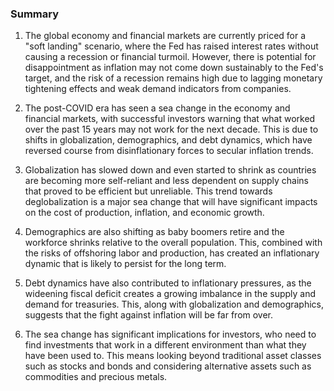 ### Summary

1. The global economy and financial markets are currently priced for a
"soft landing" scenario, where the Fed has raised interest rates without
causing a recession or financial turmoil. However, there is potential for
disappointment as inflation may not come down sustainably to the Fed's target,
and the risk of a recession remains high due to lagging monetary tightening
effects and weak demand indicators from companies.

2. The post-COVID era has seen a sea change in the economy and financial
markets, with successful investors warning that what worked over the
past 15 years may not work for the next decade. This is due to shifts in
globalization, demographics, and debt dynamics, which have reversed course
from disinflationary forces to secular inflation trends.

3. Globalization has slowed down and even started to shrink as countries are
becoming more self-reliant and less dependent on supply chains that proved to
be efficient but unreliable. This trend towards deglobalization is a major
sea change that will have significant impacts on the cost of production,
inflation, and economic growth.

4. Demographics are also shifting as baby boomers retire and the workforce
shrinks relative to the overall population. This, combined with the risks
of offshoring labor and production, has created an inflationary dynamic that
is likely to persist for the long term.

5. Debt dynamics have also contributed to inflationary pressures, as the
wideening fiscal deficit creates a growing imbalance in the supply and
demand for treasuries. This, along with globalization and demographics,
suggests that the fight against inflation will be far from over.

6. The sea change has significant implications for investors, who need to
find investments that work in a different environment than what they have
been used to. This means looking beyond traditional asset classes such as
stocks and bonds and considering alternative assets such as commodities and
precious metals.

